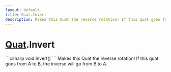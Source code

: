 ```yaml
---
layout: default
title: Quat.Invert
description: Makes this Quat the reverse rotation! If this quat goes from A to B, the inverse will go from B to A.
---
```

# [Quat]({{site.url}}/Pages/Reference/Quat.html).Invert

<div class='signature' markdown='1'>
```csharp
void Invert()
```
Makes this Quat the reverse rotation! If this quat goes
from A to B, the inverse will go from B to A.
</div>




